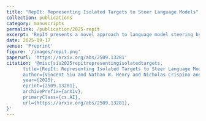 ```yaml
---
title: "RepIt: Representing Isolated Targets to Steer Language Models"
collection: publications
category: manuscripts
permalink: /publication/2025-repit
excerpt: 'RepIt presents a novel approach to language model steering by developing methods to represent isolated targets for more effective control of model behavior. We demonstrate we can jailbreak weapon of mass destruction (WMD) related prompts while preserving refusal on other harmful topics.'
date: 2025-09-17
venue: 'Preprint'
figure: '/images/repit.png'
paperurl: 'https://arxiv.org/abs/2509.13281'
citation: '@misc{siu2025repitrepresentingisolatedtargets,
      title={RepIt: Representing Isolated Targets to Steer Language Models}, 
      author={Vincent Siu and Nathan W. Henry and Nicholas Crispino and Yang Liu and Dawn Song and Chenguang Wang},
      year={2025},
      eprint={2509.13281},
      archivePrefix={arXiv},
      primaryClass={cs.AI},
      url={https://arxiv.org/abs/2509.13281}, 
}'
---
```


